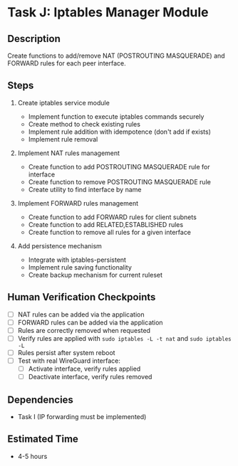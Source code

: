 # Task J: Iptables Manager Module

## Description
Create functions to add/remove NAT (POSTROUTING MASQUERADE) and FORWARD rules for each peer interface.

## Steps
1. Create iptables service module
   - Implement function to execute iptables commands securely
   - Create method to check existing rules
   - Implement rule addition with idempotence (don't add if exists)
   - Implement rule removal

2. Implement NAT rules management
   - Create function to add POSTROUTING MASQUERADE rule for interface
   - Create function to remove POSTROUTING MASQUERADE rule
   - Create utility to find interface by name

3. Implement FORWARD rules management
   - Create function to add FORWARD rules for client subnets
   - Create function to add RELATED,ESTABLISHED rules
   - Create function to remove all rules for a given interface

4. Add persistence mechanism
   - Integrate with iptables-persistent
   - Implement rule saving functionality
   - Create backup mechanism for current ruleset

## Human Verification Checkpoints
- [ ] NAT rules can be added via the application
- [ ] FORWARD rules can be added via the application
- [ ] Rules are correctly removed when requested
- [ ] Verify rules are applied with `sudo iptables -L -t nat` and `sudo iptables -L`
- [ ] Rules persist after system reboot
- [ ] Test with real WireGuard interface:
  - [ ] Activate interface, verify rules applied
  - [ ] Deactivate interface, verify rules removed

## Dependencies
- Task I (IP forwarding must be implemented)

## Estimated Time
- 4-5 hours 